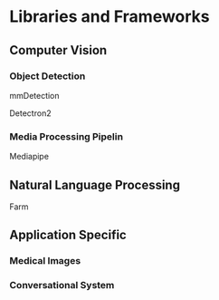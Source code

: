 # Libraries and Frameworks

## Computer Vision

### Object Detection

mmDetection

Detectron2

### Media Processing Pipelin

Mediapipe

## Natural Language Processing

Farm


## Application Specific

### Medical Images

### Conversational System
